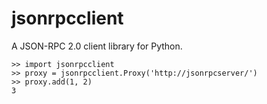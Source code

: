 jsonrpcclient
=============

A JSON-RPC 2.0 client library for Python.

    >> import jsonrpcclient
    >> proxy = jsonrpcclient.Proxy('http://jsonrpcserver/')
    >> proxy.add(1, 2)
    3
